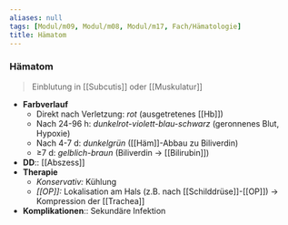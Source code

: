 ```yaml
---
aliases: null
tags: [Modul/m09, Modul/m08, Modul/m17, Fach/Hämatologie]
title: Hämatom
---
```

### Hämatom
> Einblutung in [[Subcutis]] oder [[Muskulatur]]

- **Farbverlauf**
	- Direkt nach Verletzung: *rot* (ausgetretenes [[Hb]])
	- Nach 24-96 h: *dunkelrot-violett-blau-schwarz*  (geronnenes Blut, Hypoxie)
	- Nach 4-7 d: *dunkelgrün* ([[Häm]]-Abbau zu Biliverdin)
	- ≥7 d: *gelblich-braun* (Biliverdin → [[Bilirubin]])
- **DD**:: [[Abszess]]
- **Therapie**
	- *Konservativ:* Kühlung
	- *[[OP]]:* Lokalisation am Hals (z.B. nach [[Schilddrüse]]-[[OP]]) → Kompression der [[Trachea]]
- **Komplikationen**:: Sekundäre Infektion